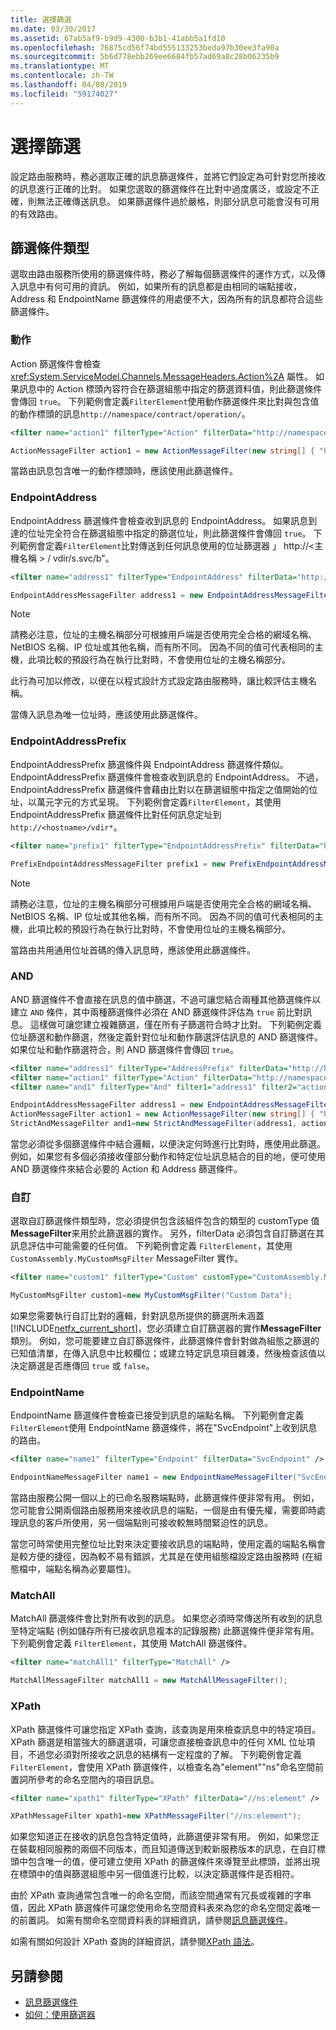 ```yaml
---
title: 選擇篩選
ms.date: 03/30/2017
ms.assetid: 67ab5af9-b9d9-4300-b3b1-41abb5a1fd10
ms.openlocfilehash: 76875cd56f74bd555133253beda97b30ee3fa90a
ms.sourcegitcommit: 5b6d778ebb269ee6684fb57ad69a8c28b06235b9
ms.translationtype: MT
ms.contentlocale: zh-TW
ms.lasthandoff: 04/08/2019
ms.locfileid: "59174027"
---
```

# <a name="choosing-a-filter"></a>選擇篩選
設定路由服務時，務必選取正確的訊息篩選條件，並將它們設定為可針對您所接收的訊息進行正確的比對。 如果您選取的篩選條件在比對中過度廣泛，或設定不正確，則無法正確傳送訊息。 如果篩選條件過於嚴格，則部分訊息可能會沒有可用的有效路由。  
  
## <a name="filter-types"></a>篩選條件類型  
 選取由路由服務所使用的篩選條件時，務必了解每個篩選條件的運作方式，以及傳入訊息中有何可用的資訊。 例如，如果所有的訊息都是由相同的端點接收，Address 和 EndpointName 篩選條件的用處便不大，因為所有的訊息都符合這些篩選條件。  
  
### <a name="action"></a>動作  
 Action 篩選條件會檢查 <xref:System.ServiceModel.Channels.MessageHeaders.Action%2A> 屬性。 如果訊息中的 Action 標頭內容符合在篩選組態中指定的篩選資料值，則此篩選條件會傳回 `true`。 下列範例會定義`FilterElement`使用動作篩選條件來比對與包含值的動作標頭的訊息`http://namespace/contract/operation/`。
  
```xml  
<filter name="action1" filterType="Action" filterData="http://namespace/contract/operation/" />  
```  
  
```csharp  
ActionMessageFilter action1 = new ActionMessageFilter(new string[] { "http://namespace/contract/operation" });  
```  
  
 當路由訊息包含唯一的動作標頭時，應該使用此篩選條件。  
  
### <a name="endpointaddress"></a>EndpointAddress  
 EndpointAddress 篩選條件會檢查收到訊息的 EndpointAddress。 如果訊息到達的位址完全符合在篩選組態中指定的篩選位址，則此篩選條件會傳回 `true`。 下列範例會定義`FilterElement`比對傳送到任何訊息使用的位址篩選器 」 http://\<主機名稱 > / vdir/s.svc/b"。  
  
```xml  
<filter name="address1" filterType="EndpointAddress" filterData="http://host/vdir/s.svc/b" />  
```  
  
```csharp  
EndpointAddressMessageFilter address1 = new EndpointAddressMessageFilter(new EndpointAddress("http://host/vdir/s.svc/b"), false);  
```  
  
> [!NOTE]
>  請務必注意，位址的主機名稱部分可根據用戶端是否使用完全合格的網域名稱、NetBIOS 名稱、IP 位址或其他名稱，而有所不同。 因為不同的值可代表相同的主機，此項比較的預設行為在執行比對時，不會使用位址的主機名稱部分。  
>   
>  此行為可加以修改，以便在以程式設計方式設定路由服務時，讓比較評估主機名稱。  
  
 當傳入訊息為唯一位址時，應該使用此篩選條件。  
  
### <a name="endpointaddressprefix"></a>EndpointAddressPrefix  
 EndpointAddressPrefix 篩選條件與 EndpointAddress 篩選條件類似。 EndpointAddressPrefix 篩選條件會檢查收到訊息的 EndpointAddress。 不過，EndpointAddressPrefix 篩選條件會藉由比對以在篩選組態中指定之值開始的位址，以萬元字元的方式呈現。 下列範例會定義`FilterElement`，其使用 EndpointAddressPrefix 篩選條件比對任何訊息定址到`http://<hostname>/vdir*`。  
  
```xml  
<filter name="prefix1" filterType="EndpointAddressPrefix" filterData="http://host/vdir" />  
```  
  
```csharp  
PrefixEndpointAddressMessageFilter prefix1 = new PrefixEndpointAddressMessageFilter(new EndpointAddress("http://host/vdir/s.svc/b"), false);  
```  
  
> [!NOTE]
>  請務必注意，位址的主機名稱部分可根據用戶端是否使用完全合格的網域名稱、NetBIOS 名稱、IP 位址或其他名稱，而有所不同。 因為不同的值可代表相同的主機，此項比較的預設行為在執行比對時，不會使用位址的主機名稱部分。  
  
 當路由共用通用位址首碼的傳入訊息時，應該使用此篩選條件。  
  
### <a name="and"></a>AND  
 AND 篩選條件不會直接在訊息的值中篩選，不過可讓您結合兩種其他篩選條件以建立 `AND` 條件，其中兩種篩選條件必須在 AND 篩選條件評估為 `true` 前比對訊息。 這樣做可讓您建立複雜篩選，僅在所有子篩選符合時才比對。 下列範例定義位址篩選和動作篩選，然後定義針對位址和動作篩選評估訊息的 AND 篩選條件。 如果位址和動作篩選符合，則 AND 篩選條件會傳回 `true`。  
  
```xml  
<filter name="address1" filterType="AddressPrefix" filterData="http://host/vdir"/>  
<filter name="action1" filterType="Action" filterData="http://namespace/contract/operation/"/>  
<filter name="and1" filterType="And" filter1="address1" filter2="action1" />  
```  
  
```csharp  
EndpointAddressMessageFilter address1 = new EndpointAddressMessageFilter(new EndpointAddress("http://host/vdir/s.svc/b"), false);  
ActionMessageFilter action1 = new ActionMessageFilter(new string[] { "http://namespace/contract/operation" });  
StrictAndMessageFilter and1=new StrictAndMessageFilter(address1, action1);  
```  
  
 當您必須從多個篩選條件中結合邏輯，以便決定何時進行比對時，應使用此篩選。 例如，如果您有多個必須接收僅部分動作和特定位址訊息結合的目的地，便可使用 AND 篩選條件來結合必要的 Action 和 Address 篩選條件。  
  
### <a name="custom"></a>自訂  
 選取自訂篩選條件類型時，您必須提供包含該組件包含的類型的 customType 值**MessageFilter**来用於此篩選器的實作。 另外，filterData 必須包含自訂篩選在其訊息評估中可能需要的任何值。 下列範例會定義 `FilterElement`，其使用 `CustomAssembly.MyCustomMsgFilter` MessageFilter 實作。  
  
```xml  
<filter name="custom1" filterType="Custom" customType="CustomAssembly.MyCustomMsgFilter, CustomAssembly" filterData="Custom Data" />  
```  
  
```csharp  
MyCustomMsgFilter custom1=new MyCustomMsgFilter("Custom Data");  
```  
  
 如果您需要執行自訂比對的邏輯，針對訊息所提供的篩選所未涵蓋[!INCLUDE[netfx_current_short](../../../../includes/netfx-current-short-md.md)]，您必須建立自訂篩選器的實作**MessageFilter**類別。 例如，您可能要建立自訂篩選條件，此篩選條件會針對做為組態之篩選的已知值清單，在傳入訊息中比較欄位；或建立特定訊息項目雜湊，然後檢查該值以決定篩選是否應傳回 `true` 或 `false`。  
  
### <a name="endpointname"></a>EndpointName  
 EndpointName 篩選條件會檢查已接受到訊息的端點名稱。 下列範例會定義`FilterElement`使用 EndpointName 篩選條件，將在"SvcEndpoint"上收到訊息的路由。  
  
```xml  
<filter name="name1" filterType="Endpoint" filterData="SvcEndpoint" />  
```  
  
```csharp  
EndpointNameMessageFilter name1 = new EndpointNameMessageFilter("SvcEndpoint");  
```  
  
 當路由服務公開一個以上的已命名服務端點時，此篩選條件便非常有用。 例如，您可能會公開兩個路由服務用來接收訊息的端點，一個是由有優先權，需要即時處理訊息的客戶所使用，另一個端點則可接收較無時間緊迫性的訊息。  
  
 當您可時常使用完整位址比對來決定要接收訊息的端點時，使用定義的端點名稱會是較方便的捷徑，因為較不易有錯誤，尤其是在使用組態檔設定路由服務時 (在組態檔中，端點名稱為必要屬性)。  
  
### <a name="matchall"></a>MatchAll  
 MatchAll 篩選條件會比對所有收到的訊息。 如果您必須時常傳送所有收到的訊息至特定端點 (例如儲存所有已接收訊息複本的記錄服務) 此篩選條件便非常有用。 下列範例會定義 `FilterElement`，其使用 MatchAll 篩選條件。  
  
```xml  
<filter name="matchAll1" filterType="MatchAll" />  
```  
  
```csharp  
MatchAllMessageFilter matchAll1 = new MatchAllMessageFilter();  
```  
  
### <a name="xpath"></a>XPath  
 XPath 篩選條件可讓您指定 XPath 查詢，該查詢是用來檢查訊息中的特定項目。 XPath 篩選是相當強大的篩選選項，可讓您直接檢查訊息中的任何 XML 位址項目，不過您必須對所接收之訊息的結構有一定程度的了解。 下列範例會定義`FilterElement`，會使用 XPath 篩選條件，以檢查名為"element""ns"命名空間前置詞所參考的命名空間內的項目訊息。  
  
```xml  
<filter name="xpath1" filterType="XPath" filterData="//ns:element" />  
```  
  
```csharp  
XPathMessageFilter xpath1=new XPathMessageFilter("//ns:element");  
```  
  
 如果您知道正在接收的訊息包含特定值時，此篩選便非常有用。 例如，如果您正在裝載相同服務的兩個不同版本，而且知道傳送到較新服務版本的訊息，在自訂標頭中包含唯一的值，便可建立使用 XPath 的篩選條件來導覽至此標頭，並將出現在標頭中的值與篩選組態中另一個值進行比較，以決定篩選條件是否相符。  
  
 由於 XPath 查詢通常包含唯一的命名空間，而該空間通常有冗長或複雜的字串值，因此 XPath 篩選條件可讓您使用命名空間資料表來為您的命名空間定義唯一的前置詞。 如需有關命名空間資料表的詳細資訊，請參閱[訊息篩選條件](../../../../docs/framework/wcf/feature-details/message-filters.md)。  
  
 如需有關如何設計 XPath 查詢的詳細資訊，請參閱[XPath 語法](https://go.microsoft.com/fwlink/?LinkId=164592)。  
  
## <a name="see-also"></a>另請參閱

- [訊息篩選條件](../../../../docs/framework/wcf/feature-details/message-filters.md)
- [如何：使用篩選器](../../../../docs/framework/wcf/feature-details/how-to-use-filters.md)
